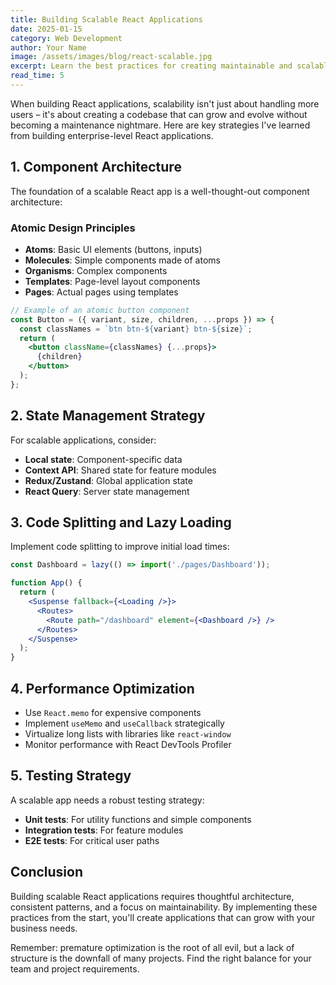 ```yaml
---
title: Building Scalable React Applications
date: 2025-01-15
category: Web Development
author: Your Name
image: /assets/images/blog/react-scalable.jpg
excerpt: Learn the best practices for creating maintainable and scalable React applications...
read_time: 5
---
```


When building React applications, scalability isn't just about handling more users – it's about creating a codebase that can grow and evolve without becoming a maintenance nightmare. Here are key strategies I've learned from building enterprise-level React applications.

## 1. Component Architecture

The foundation of a scalable React app is a well-thought-out component architecture:

### Atomic Design Principles
- **Atoms**: Basic UI elements (buttons, inputs)
- **Molecules**: Simple components made of atoms
- **Organisms**: Complex components
- **Templates**: Page-level layout components
- **Pages**: Actual pages using templates

```jsx
// Example of an atomic button component
const Button = ({ variant, size, children, ...props }) => {
  const classNames = `btn btn-${variant} btn-${size}`;
  return (
    <button className={classNames} {...props}>
      {children}
    </button>
  );
};
```

## 2. State Management Strategy

For scalable applications, consider:

- **Local state**: Component-specific data
- **Context API**: Shared state for feature modules
- **Redux/Zustand**: Global application state
- **React Query**: Server state management

## 3. Code Splitting and Lazy Loading

Implement code splitting to improve initial load times:

```jsx
const Dashboard = lazy(() => import('./pages/Dashboard'));

function App() {
  return (
    <Suspense fallback={<Loading />}>
      <Routes>
        <Route path="/dashboard" element={<Dashboard />} />
      </Routes>
    </Suspense>
  );
}
```

## 4. Performance Optimization

- Use `React.memo` for expensive components
- Implement `useMemo` and `useCallback` strategically
- Virtualize long lists with libraries like `react-window`
- Monitor performance with React DevTools Profiler

## 5. Testing Strategy

A scalable app needs a robust testing strategy:

- **Unit tests**: For utility functions and simple components
- **Integration tests**: For feature modules
- **E2E tests**: For critical user paths

## Conclusion

Building scalable React applications requires thoughtful architecture, consistent patterns, and a focus on maintainability. By implementing these practices from the start, you'll create applications that can grow with your business needs.

Remember: premature optimization is the root of all evil, but a lack of structure is the downfall of many projects. Find the right balance for your team and project requirements.
